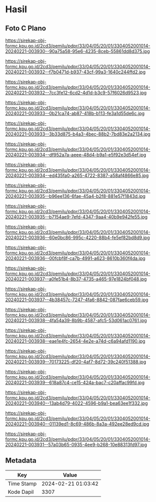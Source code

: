 # Hasil

## Foto C Plano

https://sirekap-obj-formc.kpu.go.id/2cd3/pemilu/pdpr/33/04/05/20/01/3304052001014-20240221-003930--90a75a58-95e6-4235-8ceb-55861dd8d375.jpg

https://sirekap-obj-formc.kpu.go.id/2cd3/pemilu/pdpr/33/04/05/20/01/3304052001014-20240221-003932--f7b0471d-b937-43cf-99a3-1640c244ffd2.jpg

https://sirekap-obj-formc.kpu.go.id/2cd3/pemilu/pdpr/33/04/05/20/01/3304052001014-20240221-003932--7cc3fe12-6cd2-4d1d-b3c9-57f6026d9523.jpg

https://sirekap-obj-formc.kpu.go.id/2cd3/pemilu/pdpr/33/04/05/20/01/3304052001014-20240221-003933--0b21ca74-ab87-418b-b113-fe3a1d55de6c.jpg

https://sirekap-obj-formc.kpu.go.id/2cd3/pemilu/pdpr/33/04/05/20/01/3304052001014-20240221-003933--3b33d875-b4a3-4bec-88b2-7bd83e2a2134.jpg

https://sirekap-obj-formc.kpu.go.id/2cd3/pemilu/pdpr/33/04/05/20/01/3304052001014-20240221-003934--df952a7a-aeee-48d4-b9a1-e5f92e3d54ef.jpg

https://sirekap-obj-formc.kpu.go.id/2cd3/pemilu/pdpr/33/04/05/20/01/3304052001014-20240221-003934--ed435fa0-a265-4722-8387-a58af4866e85.jpg

https://sirekap-obj-formc.kpu.go.id/2cd3/pemilu/pdpr/33/04/05/20/01/3304052001014-20240221-003935--b96ee136-6fae-45a4-b2f8-881e57f1843d.jpg

https://sirekap-obj-formc.kpu.go.id/2cd3/pemilu/pdpr/33/04/05/20/01/3304052001014-20240221-003935--b7154ae9-7efd-4347-9aa4-40b9e942fe55.jpg

https://sirekap-obj-formc.kpu.go.id/2cd3/pemilu/pdpr/33/04/05/20/01/3304052001014-20240221-003936--60e0bc86-995c-4220-88b4-fe5ef82bd8d9.jpg

https://sirekap-obj-formc.kpu.go.id/2cd3/pemilu/pdpr/33/04/05/20/01/3304052001014-20240221-003936--00fcbf8f-ca7b-4991-a623-8610b360f4da.jpg

https://sirekap-obj-formc.kpu.go.id/2cd3/pemilu/pdpr/33/04/05/20/01/3304052001014-20240221-003937--a0fe51b4-8b37-4735-a465-97e1824bf048.jpg

https://sirekap-obj-formc.kpu.go.id/2cd3/pemilu/pdpr/33/04/05/20/01/3304052001014-20240221-003937--4b38457c-7247-4fa6-8842-087fae6ceb59.jpg

https://sirekap-obj-formc.kpu.go.id/2cd3/pemilu/pdpr/33/04/05/20/01/3304052001014-20240221-003938--4fa54a39-8b9b-4587-afc5-53d061ac0761.jpg

https://sirekap-obj-formc.kpu.go.id/2cd3/pemilu/pdpr/33/04/05/20/01/3304052001014-20240221-003938--eae1e4fc-2654-4e2e-a74d-c6a94afd1190.jpg

https://sirekap-obj-formc.kpu.go.id/2cd3/pemilu/pdpr/33/04/05/20/01/3304052001014-20240221-003939--70173225-df20-4af7-8d72-39c240f51388.jpg

https://sirekap-obj-formc.kpu.go.id/2cd3/pemilu/pdpr/33/04/05/20/01/3304052001014-20240221-003939--618a87c4-ce15-424a-bac7-c20affac99fd.jpg

https://sirekap-obj-formc.kpu.go.id/2cd3/pemilu/pdpr/33/04/05/20/01/3304052001014-20240221-003940--13ab4d79-4022-4596-b9a1-bea63ee1f332.jpg

https://sirekap-obj-formc.kpu.go.id/2cd3/pemilu/pdpr/33/04/05/20/01/3304052001014-20240221-003940--01139ed1-8c69-486b-8a3a-492ee28ed9cd.jpg

https://sirekap-obj-formc.kpu.go.id/2cd3/pemilu/pdpr/33/04/05/20/01/3304052001014-20240221-003931--57a03b65-0935-4ee9-b268-10e88313fd97.jpg


## Metadata

| Key        | Value               |
| ---------- | ------------------- |
| Time Stamp | 2024-02-21 01:03:42 |
| Kode Dapil | 3307                |



